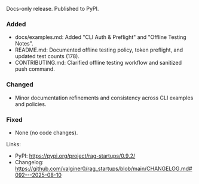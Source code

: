 Docs-only release. Published to PyPI.

### Added
- docs/examples.md: Added "CLI Auth & Preflight" and "Offline Testing Notes".
- README.md: Documented offline testing policy, token preflight, and updated test counts (178).
- CONTRIBUTING.md: Clarified offline testing workflow and sanitized push command.

### Changed
- Minor documentation refinements and consistency across CLI examples and policies.

### Fixed
- None (no code changes).

Links:
- PyPI: https://pypi.org/project/rag-startups/0.9.2/
- Changelog: https://github.com/valginer0/rag_startups/blob/main/CHANGELOG.md#092---2025-08-10
